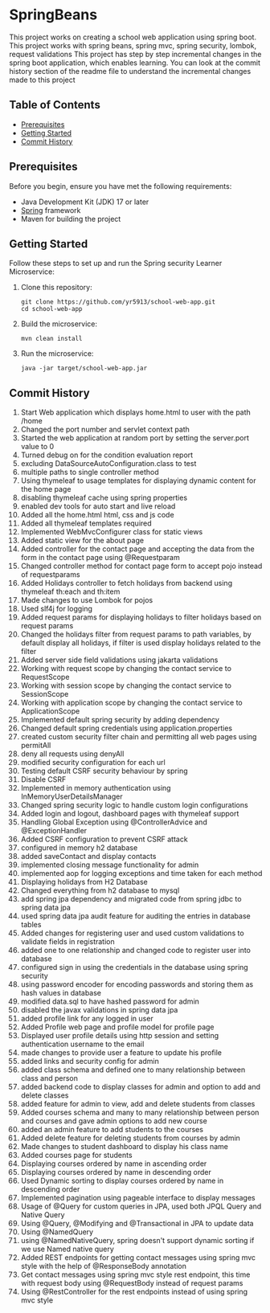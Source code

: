 # SpringBeans

This project works on creating a school web application using spring boot. This project works with spring beans, spring
mvc, spring security, lombok, request validations
This project has step by step incremental changes in the spring boot application, which enables learning.
You can look at the commit history section of the readme file to understand the incremental changes made to this project

## Table of Contents

- [Prerequisites](#prerequisites)
- [Getting Started](#getting-started)
- [Commit History](#commit-history)

## Prerequisites

Before you begin, ensure you have met the following requirements:

- Java Development Kit (JDK) 17 or later
- [Spring](https://spring.io/projects/spring-boot) framework
- Maven for building the project

## Getting Started

Follow these steps to set up and run the Spring security Learner Microservice:

1. Clone this repository:

   ```shell
   git clone https://github.com/yr5913/school-web-app.git
   cd school-web-app
2. Build the microservice:
   ```shell
   mvn clean install

3. Run the microservice:
   ```shell
   java -jar target/school-web-app.jar

## Commit History

1. Start Web application which displays home.html to user with the path /home
2. Changed the port number and servlet context path
3. Started the web application at random port by setting the server.port value to 0
4. Turned debug on for the condition evaluation report
5. excluding DataSourceAutoConfiguration.class to test
6. multiple paths to single controller method
7. Using thymeleaf to usage templates for displaying dynamic content for the home page
8. disabling thymeleaf cache using spring properties
9. enabled dev tools for auto start and live reload
10. Added all the home.html html, css and js code
11. Added all thymeleaf templates required
12. Implemented WebMvcConfigurer class for static views
13. Added static view for the about page
14. Added controller for the contact page and accepting the data from the form in the contact page using @Requestparam
15. Changed controller method for contact page form to accept pojo instead of requestparams
16. Added Holidays controller to fetch holidays from backend using thymeleaf th:each and th:item
17. Made changes to use Lombok for pojos
18. Used slf4j for logging
19. Added request params for displaying holidays to filter holidays based on request params
20. Changed the holidays filter from request params to path variables, by default display all holidays, if filter is
    used display holidays related to the filter
21. Added server side field validations using jakarta validations
22. Working with request scope by changing the contact service to RequestScope
23. Working with session scope by changing the contact service to SessionScope
24. Working with application scope by changing the contact service to ApplicationScope
25. Implemented default spring security by adding dependency
26. Changed default spring credentials using application.properties
27. created custom security filter chain and permitting all web pages using permitAll
28. deny all requests using denyAll
29. modified security configuration for each url
30. Testing default CSRF security behaviour by spring
31. Disable CSRF
32. Implemented in memory authentication using InMemoryUserDetailsManager
33. Changed spring security logic to handle custom login configurations
34. Added login and logout, dashboard pages with thymeleaf support
35. Handling Global Exception using @ControllerAdvice and @ExceptionHandler
36. Added CSRF configuration to prevent CSRF attack
37. configured in memory h2 database
38. added saveContact and display contacts
39. implemented closing message functionality for admin
40. implemented aop for logging exceptions and time taken for each method
41. Displaying holidays from H2 Database
42. Changed everything from h2 database to mysql
43. add spring jpa dependency and migrated code from spring jdbc to spring data jpa
44. used spring data jpa audit feature for auditing the entries in database tables
45. Added changes for registering user and used custom validations to validate fields in registration
46. added one to one relationship and changed code to register user into database
47. configured sign in using the credentials in the database using spring security
48. using password encoder for encoding passwords and storing them as hash values in database
49. modified data.sql to have hashed password for admin
50. disabled the javax validations in spring data jpa
51. added profile link for any logged in user
52. Added Profile web page and profile model for profile page
53. Displayed user profile details using http session and setting authentication username to the email
54. made changes to provide user a feature to update his profile
55. added links and security config for admin
56. added class schema and defined one to many relationship between class and person
57. added backend code to display classes for admin and option to add and delete classes
58. added feature for admin to view, add and delete students from classes
59. Added courses schema and many to many relationship between person and courses and gave admin options to add new
    course
60. added an admin feature to add students to the courses
61. Added delete feature for deleting students from courses by admin
62. Made changes to student dashboard to display his class name
63. Added courses page for students
64. Displaying courses ordered by name in ascending order
65. Displaying courses ordered by name in descending order
66. Used Dynamic sorting to display courses ordered by name in descending order
67. Implemented pagination using pageable interface to display messages
68. Usage of @Query for custom queries in JPA, used both JPQL Query and Native Query
69. Using @Query, @Modifying and @Transactional in JPA to update data
70. Using @NamedQuery
71. using @NamedNativeQuery, spring doesn't support dynamic sorting if we use Named native query
72. Added REST endpoints for getting contact messages using spring mvc style with the help of @ResponseBody annotation
73. Get contact messages using spring mvc style rest endpoint, this time with request body using @RequestBody instead of request params
74. Using @RestController for the rest endpoints instead of using spring mvc style